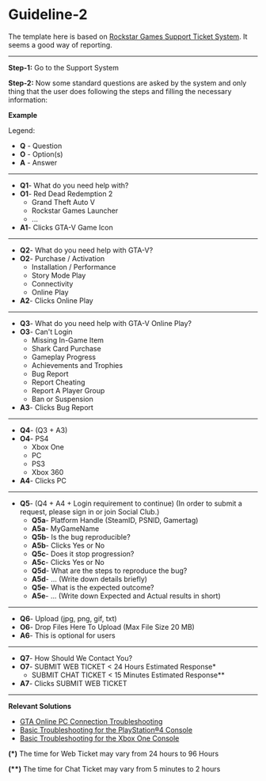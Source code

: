 Guideline-2
===========

The template here is based on [Rockstar Games Support Ticket System](https://support.rockstargames.com/). It seems a good way of reporting.

------------------------------------------------------------------------------------------------

**Step-1:** Go to the Support System

**Step-2:** Now some standard questions are asked by the system and only thing that the user does following the steps and filling the necessary information:

  **Example**

Legend:
- **Q** - Question
- **O** - Option(s)
- **A** - Answer
-------------------------------------
- **Q1**- What do you need help with?
- **O1**- Red Dead Redemption 2
  - Grand Theft Auto V
  - Rockstar Games Launcher
  - ...
- **A1**- Clicks GTA-V Game Icon
-------------------------------------
- **Q2**- What do you need help with GTA-V?
- **O2**- Purchase / Activation
  - Installation / Performance
  - Story Mode Play
  - Connectivity
  - Online Play
- **A2**- Clicks Online Play
-------------------------------------
- **Q3**- What do you need help with GTA-V Online Play?
- **O3**- Can't Login
  - Missing In-Game Item 
  - Shark Card Purchase
  - Gameplay Progress
  - Achievements and Trophies
  - Bug Report
  - Report Cheating
  - Report A Player Group
  - Ban or Suspension
- **A3**- Clicks Bug Report
-------------------------------------
- **Q4**- (Q3 + A3)
- **O4**- PS4
  - Xbox One
  - PC
  - PS3
  - Xbox 360
- **A4**- Clicks PC
-------------------------------------
- **Q5**- (Q4 + A4 + Login requirement to continue)
(In order to submit a request, please sign in or join Social Club.)
  - **Q5a**- Platform Handle (SteamID, PSNID, Gamertag)
  - **A5a**- MyGameName
  - **Q5b**- Is the bug reproducible?
  - **A5b**- Clicks Yes or No
  - **Q5c**- Does it stop progression?
  - **A5c**- Clicks Yes or No
  - **Q5d**- What are the steps to reproduce the bug?
  - **A5d**- ... (Write down details briefly)
  - **Q5e**- What is the expected outcome?
  - **A5e**- ... (Write down Expected and Actual results in short)
-------------------------------------
- **Q6**- Upload (jpg, png, gif, txt)
- **O6**- Drop Files Here To Upload (Max File Size 20 MB)
- **A6**- This is optional for users
-------------------------------------
- **Q7**- How Should We Contact You?
- **O7**- SUBMIT WEB TICKET < 24 Hours Estimated Response*
  - SUBMIT CHAT TICKET < 15 Minutes Estimated Response**
- **A7**- Clicks SUBMIT WEB TICKET
-------------------------------------
  **Relevant Solutions**
- [GTA Online PC Connection Troubleshooting](link1)
- [Basic Troubleshooting for the PlayStation®4 Console](link2)
- [Basic Troubleshooting for the Xbox One Console](link3)

**(\*)**  The time for Web Ticket may vary from 24 hours to 96 Hours

**(\**)** The time for Chat Ticket may vary from 5 minutes to 2 hours
